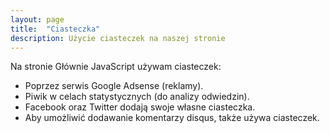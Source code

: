 ```yaml
---
layout: page
title:  "Ciasteczka"
description: Użycie ciasteczek na naszej stronie
---
```


Na stronie Głównie JavaScript używam ciasteczek:
* Poprzez serwis Google Adsense (reklamy).
* Piwik w celach statystycznych (do analizy odwiedzin).
* Facebook oraz Twitter dodają swoje własne ciasteczka.
* Aby umożliwić dodawanie komentarzy disqus, także używa ciasteczek.
